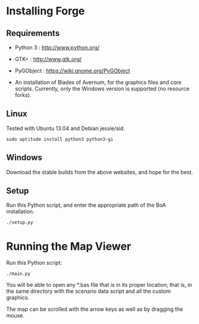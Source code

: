 Installing Forge
================

Requirements
------------
- Python 3 : http://www.python.org/
- GTK+ : http://www.gtk.org/ 
- PyGObject : https://wiki.gnome.org/PyGObject

- An installation of Blades of Avernum, for the graphics files and core scripts. 
  Currently, only the Windows version is supported (no resource forks).    

Linux
-----
Tested with Ubuntu 13.04 and Debian jessie/sid.

    sudo aptitude install python3 python3-gi

Windows
-------
Download the stable builds from the above websites, and hope for the best.

Setup
-----
Run this Python script, and enter the appropriate path of the BoA installation.

    ./setup.py


Running the Map Viewer
======================

Run this Python script:

    ./main.py

You will be able to open any *.bas file that is in its proper location; that is, 
in the same directory with the scenario data script and all the custom graphics.

The map can be scrolled with the arrow keys as well as by dragging the mouse.
